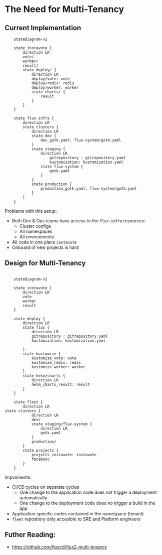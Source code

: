 # The Need for Multi-Tenancy

## Current Implementation

```mermaid
    stateDiagram-v2

    state instavote {
        direction LR
        vote/
        worker/
        result/
        state deploy/ {
            direction LR
            deploy/vote: vote
            deploy/redis: redis
            deploy/worker: worker
            state charts/ {
                result
            }
        }
    }

    state flux-infra {
        direction LR
        state clusters {
            direction LR
            state dev {
                dev_gotk.yaml: flux-system/gotk.yaml
            }
            state staging {
                direction LR
                    gitrepository : gitrepository.yaml
                    kustomization: kustomization.yaml
                state flux-system {
                    gotk.yaml
                }
            }
            state production {
                production_gotk.yaml: flux-system/gotk.yaml
            }
        }
    }
```

Problems with this setup:

- Both Dev & Ops teams have access to the `flux-infra` resources:
  - Cluster configs
  - All namespaces
  - All environments
- All code in one place `instavote`
- Onboard of new projects is hard

## Design for Multi-Tenancy


```mermaid

    stateDiagram-v2

    state instavote {
        direction LR
        vote
        worker
        result
    }

    state deploy {
        direction LR
        state flux {
            direction LR
            gitrepository : gitrepository.yaml
            kustomization: kustomization.yaml

        }
        state kustomize {
            kustomize_vote: vote
            kustomize_redis: redis
            kustomize_worker: worker
        }
        state helm/charts {
            direction LR
            helm_charts_result: result
        }
    }

    state fleet {
        direction LR
state clusters {
            direction LR
            dev/
            state staging/flux-system {
                direction LR
                gotk.yaml
            }
            production/
        }
        state projects {
            projects_instavote: instavote
            facebooc
        }
    }

```

Impvoments:

- CI/CD cycles on separate cycles
  - One change to the application code does not trigger a deployment automatically
  - One change to the deployment code does no trigger a build in the app
- Application specific codes contained in the namespace (tenant)
- `fleet` repository only accesible to SRE and Platform engineers


## Futher Reading:

* https://github.com/fluxcd/flux2-multi-tenancy
